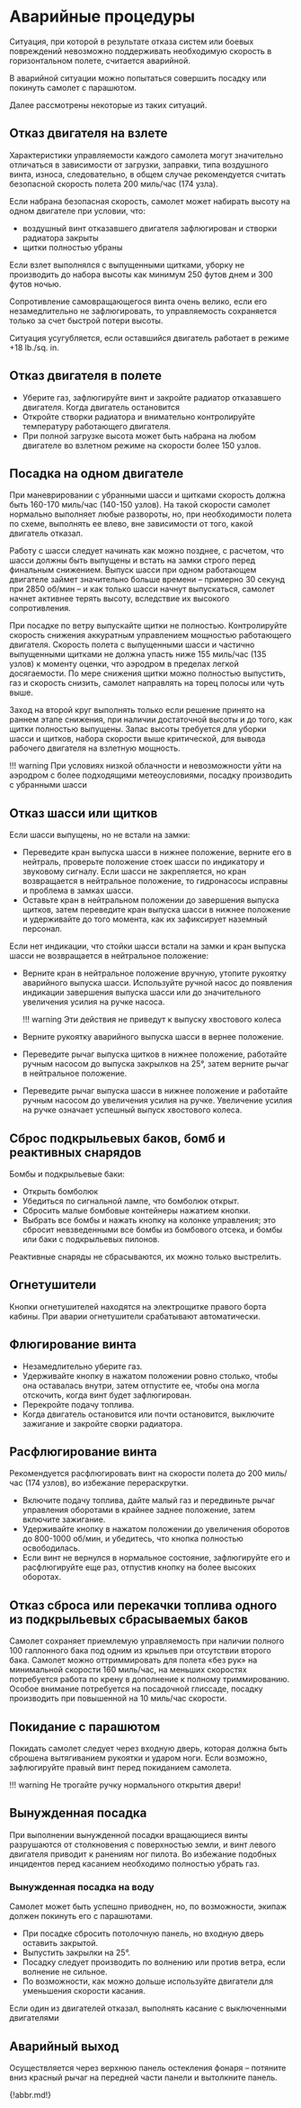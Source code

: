 # Аварийные процедуры

Ситуация, при которой в результате отказа систем или боевых повреждений невозможно
поддерживать необходимую скорость в горизонтальном полете, считается аварийной.

В аварийной ситуации можно попытаться совершить посадку или покинуть самолет с
парашютом.

Далее рассмотрены некоторые из таких ситуаций.

## Отказ двигателя на взлете

Характеристики управляемости каждого самолета могут значительно отличаться в зависимости
от загрузки, заправки, типа воздушного винта, износа, следовательно, в общем случае
рекомендуется считать безопасной скорость полета 200 миль/час (174 узла).

Если набрана безопасная скорость, самолет может набирать высоту на одном двигателе при
условии, что:

- воздушный винт отказавшего двигателя зафлюгирован и створки радиатора закрыты
- щитки полностью убраны

Если взлет выполнялся с выпущенными щитками, уборку не производить до набора высоты как
минимум 250 футов днем и 300 футов ночью.

Сопротивление самовращающегося винта очень велико, если его незамедлительно не
зафлюгировать, то управляемость сохраняется только за счет быстрой потери высоты.

Ситуация усугубляется, если оставшийся двигатель работает в режиме +18 lb./sq. in.

## Отказ двигателя в полете

- Уберите газ, зафлюгируйте винт и закройте радиатор отказавшего двигателя. Когда
двигатель остановится
- Откройте створки радиатора и внимательно контролируйте температуру работающего
двигателя.
- При полной загрузке высота может быть набрана на любом двигателе во взлетном режиме
на скорости более 150 узлов.

## Посадка на одном двигателе

При маневрировании с убранными шасси и щитками скорость должна быть 160-170 миль/час
(140-150 узлов). На такой скорости самолет нормально выполняет любые развороты, но, при
необходимости полета по схеме, выполнять ее влево, вне зависимости от того, какой двигатель
отказал.

Работу с шасси следует начинать как можно позднее, с расчетом, что шасси должны быть
выпущены и встать на замки строго перед финальным снижением. Выпуск шасси при одном
работающем двигателе займет значительно больше времени – примерно 30 секунд при 2850
об/мин – и как только шасси начнут выпускаться, самолет начнет активнее терять высоту,
вследствие их высокого сопротивления.

При посадке по ветру выпускайте щитки не полностью. Контролируйте скорость снижения
аккуратным управлением мощностью работающего двигателя. Скорость полета с выпущенными
шасси и частично выпущенными щитками не должна упасть ниже 155 миль/час (135 узлов)
к моменту оценки, что аэродром в пределах легкой досягаемости. По мере снижения щитки
можно полностью выпустить, газ и скорость снизить, самолет направлять на торец полосы или
чуть выше.

Заход на второй круг выполнять только если решение принято на раннем этапе снижения, при
наличии достаточной высоты и до того, как щитки полностью выпущены. Запас высоты
требуется для уборки шасси и щитков, набора скорости выше критической, для вывода
рабочего двигателя на взлетную мощность.

!!! warning
    При условиях низкой облачности и невозможности уйти на аэродром с более подходящими
    метеоусловиями, посадку производить с убранными шасси

## Отказ шасси или щитков

Если шасси выпущены, но не встали на замки:

- Переведите кран выпуска шасси в нижнее положение, верните его в нейтраль, проверьте
положение стоек шасси по индикатору и звуковому сигналу.
Если шасси не закрепляется, но кран возвращается в нейтральное положение, то гидронасосы
исправны и проблема в замках шасси.
- Оставьте кран в нейтральном положении до завершения выпуска щитков, затем
переведите кран выпуска шасси в нижнее положение и удерживайте до того момента, как
их зафиксирует наземный персонал.

Если нет индикации, что стойки шасси встали на замки и кран выпуска шасси не возвращается
в нейтральное положение:

- Верните кран в нейтральное положение вручную, утопите рукоятку аварийного выпуска
шасси. Используйте ручной насос до появления индикации завершения выпуска шасси или
до значительного увеличения усилия на ручке насоса.

    !!! warning
        Эти действия не приведут к выпуску хвостового колеса

- Верните рукоятку аварийного выпуска шасси в вернее положение.
- Переведите рычаг выпуска щитков в нижнее положение, работайте ручным насосом до
выпуска закрылков на 25°, затем верните рычаг в нейтральное положение.
- Переведите рычаг выпуска шасси в нижнее положение и работайте ручным насосом до
увеличения усилия на ручке. Увеличение усилия на ручке означает успешный выпуск
хвостового колеса.

## Сброс подкрыльевых баков, бомб и реактивных снарядов

Бомбы и подкрыльевые баки:

- Открыть бомболюк
- Убедиться по сигнальной лампе, что бомболюк открыт.
- Сбросить малые бомбовые контейнеры нажатием кнопки.
- Выбрать все бомбы и нажать кнопку на колонке управления; это сбросит невзведенными
все бомбы из бомбового отсека, и бомбы или баки с подкрыльевых пилонов.

Реактивные снаряды не сбрасываются, их можно только выстрелить.

## Огнетушители

Кнопки огнетушителей находятся на электрощитке правого борта кабины.
При аварии огнетушители срабатывают автоматически.

## Флюгирование винта

- Незамедлительно уберите газ.
- Удерживайте кнопку в нажатом положении ровно столько, чтобы она оставалась внутри,
затем отпустите ее, чтобы она могла отскочить, когда винт будет зафлюгирован.
- Перекройте подачу топлива.
- Когда двигатель остановится или почти остановится, выключите зажигание и закройте
сворки радиатора.

## Расфлюгирование винта

Рекомендуется расфлюгировать винт на скорости полета до 200 миль/час (174 узлов), во
избежание перераскрутки.

- Включите подачу топлива, дайте малый газ и передвиньте рычаг управления оборотами в
крайнее заднее положение, затем включите зажигание.
- Удерживайте кнопку в нажатом положении до увеличения оборотов до 800-1000 об/мин, и
убедитесь, что кнопка полностью освободилась.
- Если винт не вернулся в нормальное состояние, зафлюгируйте его и расфлюгируйте еще
раз, отпустив кнопку на более высоких оборотах.

## Отказ сброса или перекачки топлива одного из подкрыльевых сбрасываемых баков

Самолет сохраняет приемлемую управляемость при наличии полного 100 галлонного бака под
одним из крыльев при отсутствии второго бака. Самолет можно оттриммировать для полета
«без рук» на минимальной скорости 160 миль/час, на меньших скоростях потребуется работа
по крену в дополнение к полному триммированию. Особое внимание потребуется на
посадочной глиссаде, посадку производить при повышенной на 10 миль/час скорости.

## Покидание с парашютом

Покидать самолет следует через входную дверь, которая должна быть сброшена вытягиванием
рукоятки и ударом ноги. Если возможно, зафлюгируйте правый винт перед покиданием
самолета.

!!! warning
    Не трогайте ручку нормального открытия двери!

## Вынужденная посадка

При выполнении вынужденной посадки вращающиеся винты разрушаются от столкновения
с поверхностью земли, и винт левого двигателя приводит к ранениям ног пилота. Во избежание
подобных инцидентов перед касанием необходимо полностью убрать газ.

### Вынужденная посадка на воду

Самолет может быть успешно приводнен, но, по возможности, экипаж должен покинуть его с
парашютами.

- При посадке сбросить потолочную панель, но входную дверь оставить закрытой.
- Выпустить закрылки на 25°.
- Посадку следует производить по волнению или против ветра, если волнение не сильное.
- По возможности, как можно дольше используйте двигатели для уменьшения скорости
касания.

Если один из двигателей отказал, выполнять касание с выключенными двигателями

## Аварийный выход

Осуществляется через верхнюю панель остекления фонаря – потяните вниз красный рычаг
на передней части панели и вытолкните панель.

{!abbr.md!}
